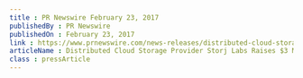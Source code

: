```yaml
---
title : PR Newswire February 23, 2017
publishedBy : PR Newswire
publishedOn : February 23, 2017
link : https://www.prnewswire.com/news-releases/distributed-cloud-storage-provider-storj-labs-raises-3-million-300412316.html
articleName : Distributed Cloud Storage Provider Storj Labs Raises $3 Million
class : pressArticle
---
```

